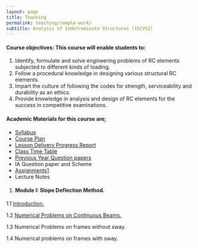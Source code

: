 ```yaml
---
layout: page
title: Teaching
permalink: teaching/sample-work/
subtitle: Analysis of Indetreminate Structures (15CV52)
---
```


#### Course objectives: This course will enable students to:

1. Identify, formulate and solve engineering problems of RC elements subjected to different kinds of loading.
2. Follow a procedural knowledge in designing various structural RC elements.
3. Impart the culture of following the codes for strength, serviceability and durability as an ethics.
4. Provide knowledge in analysis and design of RC elements for the success in competitive examinations. 

#### Academic Materials for this course are;

* [Syllabus](https://drive.google.com/open?id=0B7DoZbz5_0lfY1FDSzNwblo5Mk0)
* [Course Plan](https://drive.google.com/open?id=0B7DoZbz5_0lfSF9HRzJrNW9wMEU)
* [Lesson Delivery Progress Report](https://drive.google.com/open?id=0B7DoZbz5_0lfckFQRTJ4eDdNZnM)
* [Class Time Table](https://drive.google.com/open?id=0B7DoZbz5_0lfRk9WODRmZTIyREk)
* [Previous Year Question papers](https://drive.google.com/open?id=0B7DoZbz5_0lfN2hVT2hPbGZxYTA)
* IA Question paper and Scheme
* [Assignments1](https://drive.google.com/open?id=0B7DoZbz5_0lfSWd1TEFLNVhFUFU)
* Lecture Notes

1. #### Module I: Slope Deflection Method.

  1.1 [Introduction.](https://drive.google.com/open?id=0B7DoZbz5_0lfRzNyUlhFUUduUTA)

  1.2 [Numerical Problems on Continuous Beams.](https://drive.google.com/open?id=0B7DoZbz5_0lfUE9hbjluNTZ0c3c)

  1.3 Numerical Problems on frames without sway.

  1.4 Numerical problems on frames with sway.









